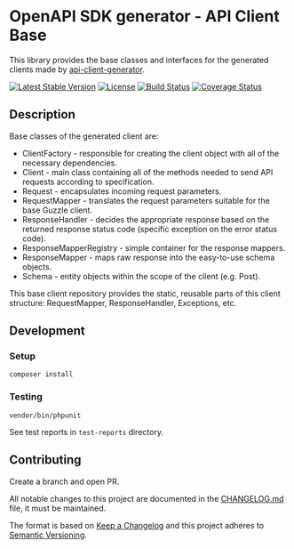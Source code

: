 # OpenAPI SDK generator - API Client Base

This library provides the base classes and interfaces for the generated clients made by [api-client-generator](https://github.com/DoclerLabs/api-client-generator).

[![Latest Stable Version](https://poser.pugx.org/docler-labs/api-client-base/v/stable)](https://packagist.org/packages/docler-labs/api-client-base)
[![License](https://poser.pugx.org/docler-labs/api-client-base/license)](https://packagist.org/packages/docler-labs/api-client-base)
[![Build Status](https://travis-ci.org/DoclerLabs/api-client-base.svg?branch=master)](https://travis-ci.org/DoclerLabs/api-client-base)
[![Coverage Status](https://coveralls.io/repos/github/DoclerLabs/api-client-base/badge.svg?branch=master)](https://coveralls.io/github/DoclerLabs/api-client-base?branch=master)

## Description
Base classes of the generated client are:

- ClientFactory - responsible for creating the client object with all of the necessary dependencies.
- Client - main class containing all of the methods needed to send API requests according to specification.
- Request - encapsulates incoming request parameters.
- RequestMapper - translates the request parameters suitable for the base Guzzle client.
- ResponseHandler - decides the appropriate response based on the returned response status code (specific exception on the error status code).
- ResponseMapperRegistry - simple container for the response mappers.
- ResponseMapper - maps raw response into the easy-to-use schema objects.
- Schema - entity objects within the scope of the client (e.g. Post).

This base client repository provides the static, reusable parts of this client structure: RequestMapper, ResponseHandler, Exceptions, etc.

## Development
 
### Setup
 
    composer install
 
### Testing
 
    vendor/bin/phpunit
 
See test reports in `test-reports` directory.

## Contributing
 
Create a branch and open PR.
 
All notable changes to this project are documented in the [CHANGELOG.md](CHANGELOG.md) file, it must be maintained.
 
The format is based on [Keep a Changelog](http://keepachangelog.com/en/1.0.0/)
and this project adheres to [Semantic Versioning](http://semver.org/spec/v2.0.0.html).
